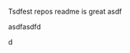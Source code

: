 Tsdfest repos readme is great asdf







asdfasdfd




d










































































































































































